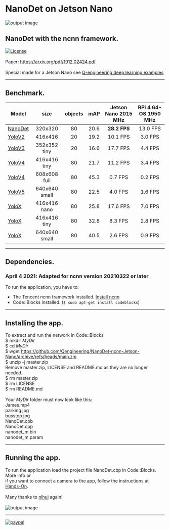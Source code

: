 # NanoDet on Jetson Nano
![output image]( https://qengineering.eu/images/JamesNanoDet_Jetson.jpg )
## NanoDet with the ncnn framework. <br/>
[![License](https://img.shields.io/badge/License-BSD%203--Clause-blue.svg)](https://opensource.org/licenses/BSD-3-Clause)<br/><br/>
Paper: https://arxiv.org/pdf/1912.02424.pdf<br/><br/>
Special made for a Jetson Nano see [Q-engineering deep learning examples](https://qengineering.eu/deep-learning-examples-on-raspberry-32-64-os.html)

------------

## Benchmark.
| Model  | size | objects | mAP | Jetson Nano 2015 MHz | RPi 4 64-OS 1950 MHz |
| ------------- | :-----:  | :-----:  | :-----:  | :-------------:  | :-------------: |
| [NanoDet](https://github.com/Qengineering/NanoDet-ncnn-Jetson-Nano) | 320x320 | 80 | 20.6  |  **28.2 FPS** | 13.0 FPS |
| [YoloV2](https://github.com/Qengineering/YoloV2-ncnn-Jetson-Nano) | 416x416  | 20 | 19.2 |  10.1 FPS | 3.0 FPS |
| [YoloV3](https://github.com/Qengineering/YoloV3-ncnn-Jetson-Nano) | 352x352 tiny | 20 | 16.6 | 17.7 FPS | 4.4 FPS |
| [YoloV4](https://github.com/Qengineering/YoloV4-ncnn-Jetson-Nano) | 416x416 tiny | 80 | 21.7 | 11.2 FPS | 3.4 FPS |
| [YoloV4](https://github.com/Qengineering/YoloV4-ncnn-Jetson-Nano) | 608x608 full | 80 | 45.3 | 0.7 FPS | 0.2 FPS |
| [YoloV5](https://github.com/Qengineering/YoloV5-ncnn-Jetson-Nano) | 640x640 small| 80 | 22.5 | 4.0 FPS | 1.6 FPS |
| [YoloX](https://github.com/Qengineering/YoloX-ncnn-Jetson-Nano) | 416x416 nano | 80 | 25.8 | 17.6 FPS | 7.0 FPS |
| [YoloX](https://github.com/Qengineering/YoloX-ncnn-Jetson-Nano) | 416x416 tiny | 80 | 32.8 | 8.3 FPS | 2.8 FPS |
| [YoloX](https://github.com/Qengineering/YoloX-ncnn-Jetson-Nano) | 640x640 small | 80 | 40.5 | 2.6 FPS | 0.9 FPS |

------------

## Dependencies.
### April 4 2021: Adapted for ncnn version 20210322 or later
To run the application, you have to:
- The Tencent ncnn framework installed. [Install ncnn](https://qengineering.eu/install-ncnn-on-jetson-nano.html) <br/>
- Code::Blocks installed. (`$ sudo apt-get install codeblocks`)

------------

## Installing the app.
To extract and run the network in Code::Blocks <br/>
$ mkdir *MyDir* <br/>
$ cd *MyDir* <br/>
$ wget https://github.com/Qengineering/NanoDet-ncnn-Jetson-Nano/archive/refs/heads/main.zip <br/>
$ unzip -j master.zip <br/>
Remove master.zip, LICENSE and README.md as they are no longer needed. <br/> 
$ rm master.zip <br/>
$ rm LICENSE <br/>
$ rm README.md <br/> <br/>
Your *MyDir* folder must now look like this: <br/> 
James.mp4 <br/>
parking.jpg <br/>
busstop.jpg <br/>
NanoDet.cpb <br/>
NanoDet.cpp <br/>
nanodet_m.bin <br/>
nanodet_m.param <br/>

------------

## Running the app.
To run the application load the project file NanoDet.cbp in Code::Blocks. More info or<br/> 
if you want to connect a camera to the app, follow the instructions at [Hands-On](https://qengineering.eu/deep-learning-examples-on-raspberry-32-64-os.html#HandsOn).<br/><br/>
Many thanks to [nihui](https://github.com/nihui/) again!<br/><br/>
![output image]( https://qengineering.eu/images/test_busNanoDet.jpg )

------------

[![paypal](https://qengineering.eu/images/TipJarSmall4.png)](https://www.paypal.com/cgi-bin/webscr?cmd=_s-xclick&hosted_button_id=CPZTM5BB3FCYL) 


